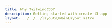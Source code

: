 ```yaml
---
title: Why TailwindCSS?
description: Getting started with create-t3-app
layout: ../../../layouts/MainLayout.astro
---
```

